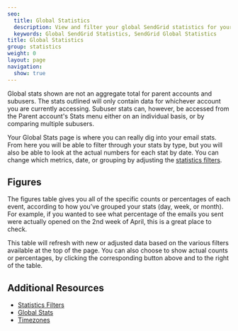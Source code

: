 ```yaml
---
seo:
  title: Global Statistics
  description: View and filter your global SendGrid statistics for your entire account.
  keywords: Global SendGrid Statistics, SendGrid Global Statistics
title: Global Statistics
group: statistics
weight: 0
layout: page
navigation:
  show: true
---
```



<call-out>

Global stats shown are not an aggregate total for parent accounts and subusers. The stats outlined will only contain data for whichever account you are currently accessing. Subuser stats can, however, be accessed from the Parent account's Stats menu either on an individual basis, or by comparing multiple subusers.

</call-out>

Your Global Stats page is where you can really dig into your email stats. From here you will be able to filter through your stats by type, but you will also be able to look at the actual numbers for each stat by date. You can change which metrics, date, or grouping by adjusting the [statistics filters]({{root_url}}/help-support/analytics-and-reporting/stats-overview.html#-Statistics-Filters).

## 	Figures
 	
The figures table gives you all of the specific counts or percentages of each event, according to how you’ve grouped your stats (day, week, or month). For example, if you wanted to see what percentage of the emails you sent were actually opened on the 2nd week of April, this is a great place to check.

This table will refresh with new or adjusted data based on the various filters available at the top of the page. You can also choose to show actual counts or percentages, by clicking the corresponding button above and to the right of the table.

## 	Additional Resources
 	
- [Statistics Filters]({{root_url}}/help-support/analytics-and-reporting/stats-overview.html#-Statistics-Filters)
- [Global Stats](https://sendgrid.com/docs/API_Reference/Web_API_v3/Stats/global.html)
- [Timezones]({{root_url}}/glossary/timezone.html)

